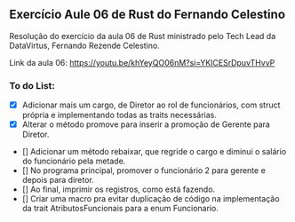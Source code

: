 ## Exercício Aule 06 de Rust do Fernando Celestino

Resolução do exercício da aula 06 de Rust ministrado pelo Tech Lead da DataVirtus, Fernando Rezende Celestino.

Link da aula 06: https://youtu.be/khYeyQO06nM?si=YKICESrDpuvTHvvP

### To do List:

- [x] Adicionar mais um cargo, de Diretor ao rol de funcionários, com struct própria e implementando todas as traits necessárias.
- [x] Alterar o método promove para inserir a promoção de Gerente para Diretor.
- [] Adicionar um método rebaixar, que regride o cargo e diminui o salário do funcionário pela metade.
- [] No programa principal, promover o funcionário 2 para gerente e depois para diretor.
- [] Ao final, imprimir os registros, como está fazendo.
- [] Criar uma macro pra evitar duplicação de código na implementação da trait AtributosFuncionais para a enum Funcionario.